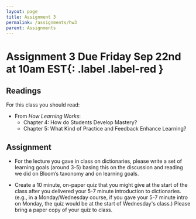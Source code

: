 ```yaml
---
layout: page
title: Assignment 3
permalink: /assignments/hw3
parent: Assignments
---
```


# Assignment 3 **Due Friday Sep 22nd at 10am EST**{: .label .label-red }

## Readings 

For this class you should read:
- From _How Learning Works_: 
    - Chapter 4: How do Students Develop Mastery?
    - Chapter 5: What Kind of Practice and Feedback Enhance Learning?


## Assignment

- For the lecture you gave in class on dictionaries, please write a set of learning goals (around 3-5) basing this on the discussion and reading we did on Bloom’s taxonomy and on learning goals.

- Create a 10 minute, on-paper quiz that you might give at the start of the class after you delivered your 5-7 minute introduction to dictionaries.  (e.g., in a Monday/Wednesday course, if you gave your 5-7 minute intro on Monday, the quiz would be at the start of Wednesday's class.)  Please bring a paper copy of your quiz to class.
